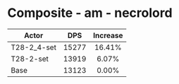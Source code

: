 # Composite - am - necrolord
| Actor | DPS | Increase |
|---|:---:|:---:|
|T28-2_4-set|15277|16.41%|
|T28-2-set|13919|6.07%|
|Base|13123|0.00%|
